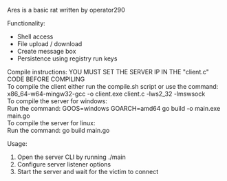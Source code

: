 Ares is a basic rat written by operator290

Functionality:
 + Shell access
 + File upload / download
 + Create message box
 + Persistence using registry run keys

Compile instructions:
 YOU MUST SET THE SERVER IP IN THE "client.c" CODE BEFORE COMPILING <br>
 To compile the client either run the compile.sh script or use the command: x86_64-w64-mingw32-gcc -o client.exe client.c -lws2_32 -lmswsock <br>
 To compile the server for windows: <br>
  Run the command: GOOS=windows GOARCH=amd64 go build -o main.exe main.go <br>
 To compile the server for linux:<br>
  Run the command: go build main.go

Usage:
 1. Open the server CLI by running ./main
 2. Configure server listener options
 3. Start the server and wait for the victim to connect
